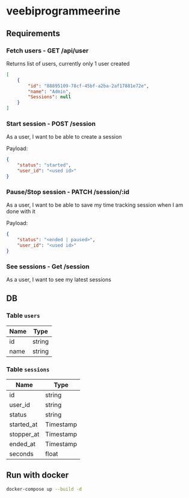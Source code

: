 # veebiprogrammeerine

## Requirements

### Fetch users - GET /api/user

Returns list of users, currently only 1 user created

```json
[
    {
        "id": "88895109-78cf-45bf-a2ba-2af17881e72e",
        "name": "Admin",
        "Sessions": null
    }
]
```


### Start session - POST /session

As a user, I want to be able to create a session

Payload:
```json
{
    "status": "started",
    "user_id": "<used id>"
}
```

### Pause/Stop session - PATCH /session/:id

As a user, I want to be able to save my time tracking session when I am done with it

Payload:

```json
{
    "status": "<ended | paused>",
    "user_id": "<used id>"
}
```

### See sessions - Get /session

As a user, I want to see my latest sessions

## DB

### Table `users`

| Name             | Type   |
| -------          | ------ |
| id               | string |
| name             | string |

### Table `sessions`

| Name             | Type      |
| ----------       | ------    |
| id               | string    |
| user_id          | string    |
| status           | string    |
| started_at       | Timestamp |
| stopper_at       | Timestamp |
| ended_at         | Timestamp |
| seconds          | float     |

## Run with docker


```sh
docker-compose up --build -d
```
